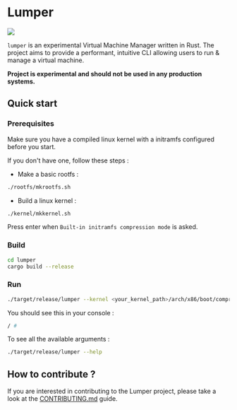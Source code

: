 # Lumper

<img src="https://img.shields.io/github/workflow/status/virt-do/lumper/lumper%20build%20and%20unit%20tests?style=for-the-badge" />

`lumper` is an experimental Virtual Machine Manager written in Rust. The project aims to provide a performant, intuitive CLI allowing users to run & manage a virtual machine.

**Project is experimental and should not be used in any production systems.**

## Quick start

### Prerequisites

Make sure you have a compiled linux kernel with a initramfs configured before you start.

If you don't have one, follow these steps :

- Make a basic rootfs :

```bash
./rootfs/mkrootfs.sh
```

- Build a linux kernel :

```bash
./kernel/mkkernel.sh
```

Press enter when `Built-in initramfs compression mode` is asked.

### Build

```bash
cd lumper
cargo build --release
```

### Run

```bash
./target/release/lumper --kernel <your_kernel_path>/arch/x86/boot/compressed/vmlinux.bin
```

You should see this in your console :

```bash
/ #
```

To see all the available arguments :

```bash
./target/release/lumper --help
```

## How to contribute ?

If you are interested in contributing to the Lumper project, please take a look
at the [CONTRIBUTING.md](CONTRIBUTING.md) guide.